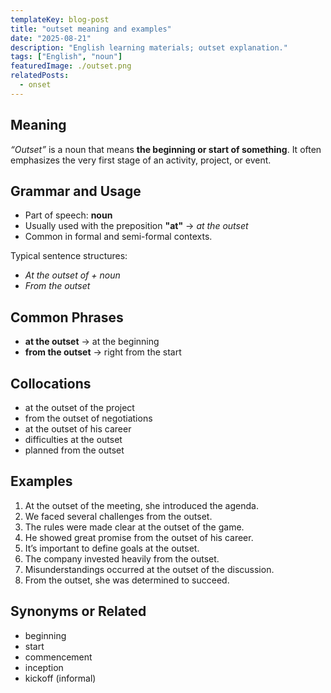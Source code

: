 ```yaml
---
templateKey: blog-post
title: "outset meaning and examples"
date: "2025-08-21"
description: "English learning materials; outset explanation."
tags: ["English", "noun"]
featuredImage: ./outset.png
relatedPosts:
  - onset
---
```


## Meaning

_“Outset”_ is a noun that means **the beginning or start of something**.
It often emphasizes the very first stage of an activity, project, or event.

## Grammar and Usage

- Part of speech: **noun**
- Usually used with the preposition **"at"** → _at the outset_
- Common in formal and semi-formal contexts.

Typical sentence structures:

- _At the outset of + noun_
- _From the outset_

## Common Phrases

- **at the outset** → at the beginning
- **from the outset** → right from the start

## Collocations

- at the outset of the project
- from the outset of negotiations
- at the outset of his career
- difficulties at the outset
- planned from the outset

## Examples

1. At the outset of the meeting, she introduced the agenda.
2. We faced several challenges from the outset.
3. The rules were made clear at the outset of the game.
4. He showed great promise from the outset of his career.
5. It’s important to define goals at the outset.
6. The company invested heavily from the outset.
7. Misunderstandings occurred at the outset of the discussion.
8. From the outset, she was determined to succeed.

## Synonyms or Related

- beginning
- start
- commencement
- inception
- kickoff (informal)
